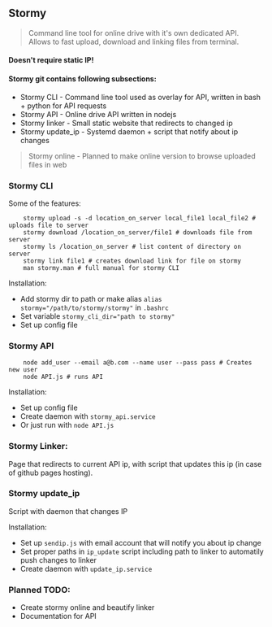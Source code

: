 ## Stormy
> Command line tool for online drive with it's own dedicated API. <br>
> Allows to fast upload, download and linking files from terminal.

#### Doesn't require static IP!

#### Stormy git contains following subsections:
* Stormy CLI - Command line tool used as overlay for API, written in bash + python for API requests
* Stormy API - Online drive API written in nodejs
* Stormy linker - Small static website that redirects to changed ip
* Stormy update_ip - Systemd daemon + script that notify about ip changes
> Stormy online - Planned to make online version to browse uploaded files in web

### Stormy CLI

Some of the features:
```
	stormy upload -s -d location_on_server local_file1 local_file2 # uploads file to server
	stormy download /location_on_server/file1 # downloads file from server
	stormy ls /location_on_server # list content of directory on server
	stormy link file1 # creates download link for file on stormy
	man stormy.man # full manual for stormy CLI
```
Installation:
* Add stormy dir to path or make alias ```alias stormy="/path/to/stormy/stormy"``` in ```.bashrc```
* Set variable ```stormy_cli_dir="path to stormy"```
* Set up config file

### Stormy API

```
	node add_user --email a@b.com --name user --pass pass # Creates new user
	node API.js # runs API
```
Installation:
* Set up config file
* Create daemon with ```stormy_api.service```
* Or just run with ```node API.js```

### Stormy Linker:
Page that redirects to current API ip, with script that updates this ip (in case of github pages hosting).

### Stormy update_ip

Script with daemon that changes IP

Installation:
* Set up ```sendip.js``` with email account that will notify you about ip change
* Set proper paths in ```ip_update``` script including path to linker to automatily push changes to linker
* Create daemon with ```update_ip.service```

### Planned TODO:
* Create stormy online and beautify linker
* Documentation for API
